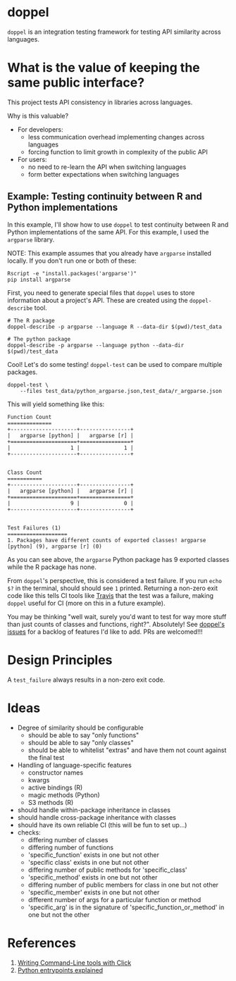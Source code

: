 # doppel

`doppel` is an integration testing framework for testing API similarity across languages.

# What is the value of keeping the same public interface?

This project tests API consistency in libraries across languages.

Why is this valuable?

* For developers:
    * less communication overhead implementing changes across languages
    * forcing function to limit growth in complexity of the public API
* For users:
    * no need to re-learn the API when switching languages
    * form better expectations when switching languages

## Example: Testing continuity between R and Python implementations

In this example, I'll show how to use `doppel` to test continuity between R and Python implementations of the same API. For this example, I used the `argparse` library.

NOTE: This example assumes that you already have `argparse` installed locally. If you don't run one or both of these:

```{shell}
Rscript -e "install.packages('argparse')"
pip install argparse
```

First, you need to generate special files that `doppel` uses to store information about a project's API. These are created using the `doppel-describe` tool.


```{shell}
# The R package
doppel-describe -p argparse --language R --data-dir $(pwd)/test_data

# The python package
doppel-describe -p argparse --language python --data-dir $(pwd)/test_data
```

Cool! Let's do some testing! `doppel-test` can be used to compare multiple packages.

```{shell}
doppel-test \
    --files test_data/python_argparse.json,test_data/r_argparse.json
```

This will yield something like this:

```{text}
Function Count
==============
+---------------------+----------------+
|   argparse [python] |   argparse [r] |
+=====================+================+
|                   1 |              1 |
+---------------------+----------------+


Class Count
===========
+---------------------+----------------+
|   argparse [python] |   argparse [r] |
+=====================+================+
|                   9 |              0 |
+---------------------+----------------+


Test Failures (1)
===================
1. Packages have different counts of exported classes! argparse [python] (9), argparse [r] (0)
```

As you can see above, the `argparse` Python package has 9 exported classes while the R package has none.

From `doppel`'s perspective, this is considered a test failure. If you run `echo $?` in the terminal, should should see `1` printed. Returning a non-zero exit code like this tells CI tools like [Travis](https://travis-ci.org/) that the test was a failure, making `doppel` useful for CI (more on this in a future example).

You may be thinking "well wait, surely you'd want to test for way more stuff than just counts of classes and functions, right?". Absolutely! See [doppel's issues]() for a backlog of features I'd like to add. PRs are welcomed!!!

# Design Principles

A `test_failure` always results in a non-zero exit code.

# Ideas

* Degree of similarity should be configurable
    * should be able to say "only functions"
    * should be able to say "only classes"
    * should be able to whitelist "extras" and have them not count against the final test
* Handling of language-specific features
    * constructor names
    * kwargs
    * active bindings (R)
    * magic methods (Python)
    * S3 methods (R)
* should handle within-package inheritance in classes
* should handle cross-package inheritance with classes
* should have its own reliable CI (this will be fun to set up...)
* checks:
    * differing number of classes
    * differing number of functions
    * 'specific_function' exists in one but not other
    * 'specific class' exists in one but not other
    * differing number of public methods for 'specific_class'
    * 'specific_method' exists in one but not other
    * differing number of public members for class in one but not other
    * 'specific_member' exists in one but not other
    * different number of args for a particular function or method
    * 'specific_arg' is in the signature of 'specific_function_or_method' in one but not the other

# References

1. [Writing Command-Line tools with Click](https://dbader.org/blog/python-commandline-tools-with-click)
2. [Python entrypoints explained](https://amir.rachum.com/blog/2017/07/28/python-entry-points/)
